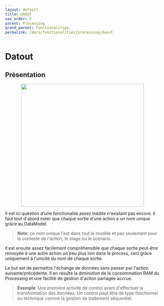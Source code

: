 ```yaml
---
layout: default
title: DAOUT
nav_order: 2
parent: Processing
grand_parent: Functionalities
permalink: /docs/functionalities/processing/daout
---
```



# Datout

## Présentation

<p align="center"><img src="../../../assets/img/functions/Functions-Processing-2.png" width="400"></p>

Il est ici question d'une fonctionalité assez inédite n'existant pas encore.
Il faut tout d'abord noter que chaque sortie d'une action a un nom unique grâce au DataModel.
>**Note**: ce nom unique l'est dans tout le modèle et pas seulement pour le contexte de l'action, le stage ou le scenario.

Il est ensuite assez facilement compréhensible que chaque sortie peut-être renvoyée à une autre action un peu plus loin dans le process, ceci grâce uniquement à l'unicité du nom de chaque sortie.

Le but est de permettre l'échange de données sans passer par l'action suivante/précédente. Il en résulte la diminution de la consommation RAM du Processing et une facilité de gestion d'action partagée accrue.

>**Exemple**: Une première activité de control avant d'effectuer la transformation des données. Un control peut être de type fonctionnel ou technique comme la gestion de traitement séquentiel.
